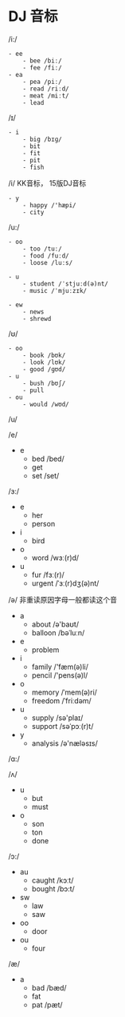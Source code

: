 
# DJ 音标


/i:/

    - ee
        - bee /biː/ 
        - fee /fiː/
    - ea
        - pea /piː/
        - read /riːd/
        - meat /miːt/
        - lead


/ɪ/

    - i
        - big /bɪɡ/
        - bit 
        - fit 
        - pit
        - fish


/i/  KK音标， 15版DJ音标

    - y
        - happy /'hæpi/
        - city


/u:/


    - oo
        - too /tuː/
        - food /fuːd/
        - loose /luːs/

    - u
        - student /ˈstjuːd(ə)nt/
        - music /ˈmjuːzɪk/

    - ew
        - news
        - shrewd


/ʊ/

    - oo
        - book /bʊk/
        - look /lʊk/
        - good /ɡʊd/
    - u
        - bush /bʊʃ/
        - pull
    - ou
        - would /wʊd/

/u/


/e/ 

- e
    - bed /bed/
    - get
    - set /set/


/ɜ:/

- e
    - her
    - person
- i
    - bird
- o
    - word /wɜː(r)d/
- u
    - fur /fɜː(r)/
    - urgent /ˈɜː(r)dʒ(ə)nt/


/ə/ 非重读原因字母一般都读这个音

- a
    - about /ə'baʊt/
    - balloon /bəˈluːn/
- e
    - problem
- i
    - family /'fæm(ə)li/
    - pencil /'pens(ə)l/
- o
    - memory /ˈmem(ə)ri/
    - freedom /ˈfriːdəm/
- u 
    - supply /sə'plaɪ/
    - support /səˈpɔː(r)t/
- y
    - analysis /ə'næləsɪs/


/ɑ:/

/ʌ/

- u
    - but
    - must
- o
    - son
    - ton
    - done


/ɔ:/

- au
    - caught /kɔːt/
    - bought /bɔ:t/
- sw
    - law 
    - saw
- oo
    - door 
- ou
    - four


/æ/
- a
    - bad /bæd/
    - fat
    - pat /pæt/